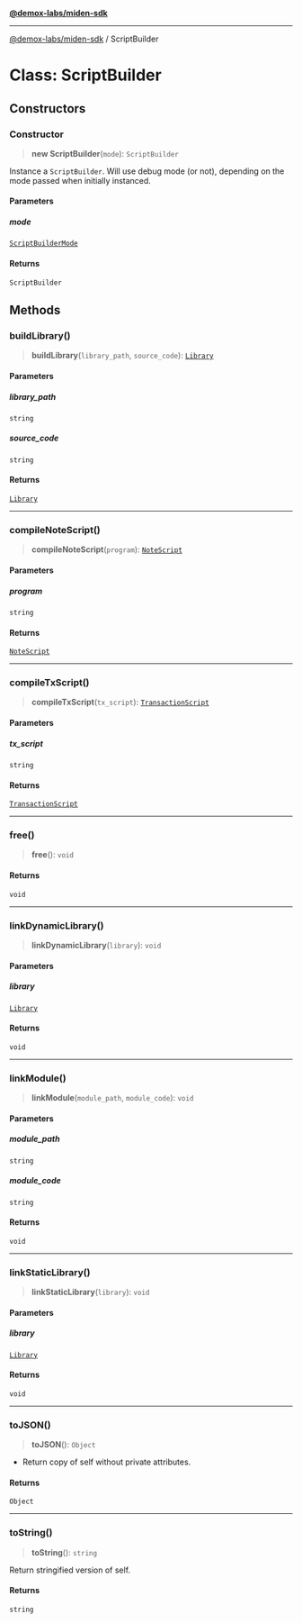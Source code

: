 [**@demox-labs/miden-sdk**](../README.md)

***

[@demox-labs/miden-sdk](../README.md) / ScriptBuilder

# Class: ScriptBuilder

## Constructors

### Constructor

> **new ScriptBuilder**(`mode`): `ScriptBuilder`

Instance a `ScriptBuilder`. Will use debug mode (or not), depending
on the mode passed when initially instanced.

#### Parameters

##### mode

[`ScriptBuilderMode`](../enumerations/ScriptBuilderMode.md)

#### Returns

`ScriptBuilder`

## Methods

### buildLibrary()

> **buildLibrary**(`library_path`, `source_code`): [`Library`](Library.md)

#### Parameters

##### library\_path

`string`

##### source\_code

`string`

#### Returns

[`Library`](Library.md)

***

### compileNoteScript()

> **compileNoteScript**(`program`): [`NoteScript`](NoteScript.md)

#### Parameters

##### program

`string`

#### Returns

[`NoteScript`](NoteScript.md)

***

### compileTxScript()

> **compileTxScript**(`tx_script`): [`TransactionScript`](TransactionScript.md)

#### Parameters

##### tx\_script

`string`

#### Returns

[`TransactionScript`](TransactionScript.md)

***

### free()

> **free**(): `void`

#### Returns

`void`

***

### linkDynamicLibrary()

> **linkDynamicLibrary**(`library`): `void`

#### Parameters

##### library

[`Library`](Library.md)

#### Returns

`void`

***

### linkModule()

> **linkModule**(`module_path`, `module_code`): `void`

#### Parameters

##### module\_path

`string`

##### module\_code

`string`

#### Returns

`void`

***

### linkStaticLibrary()

> **linkStaticLibrary**(`library`): `void`

#### Parameters

##### library

[`Library`](Library.md)

#### Returns

`void`

***

### toJSON()

> **toJSON**(): `Object`

* Return copy of self without private attributes.

#### Returns

`Object`

***

### toString()

> **toString**(): `string`

Return stringified version of self.

#### Returns

`string`
